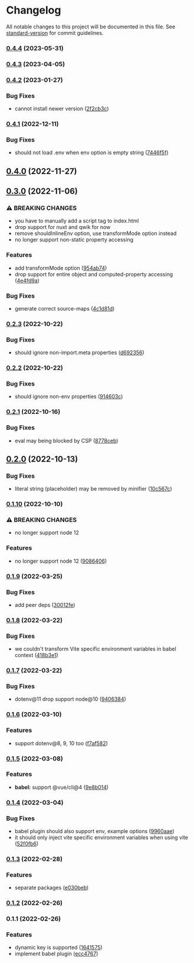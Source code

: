 # Changelog

All notable changes to this project will be documented in this file. See [standard-version](https://github.com/conventional-changelog/standard-version) for commit guidelines.

### [0.4.4](https://github.com/iendeavor/import-meta-env/compare/babel0.4.3...babel0.4.4) (2023-05-31)

### [0.4.3](https://github.com/iendeavor/import-meta-env/compare/babel0.4.2...babel0.4.3) (2023-04-05)

### [0.4.2](https://github.com/iendeavor/import-meta-env/compare/babel0.4.1...babel0.4.2) (2023-01-27)


### Bug Fixes

* cannot install newer version ([2f2cb3c](https://github.com/iendeavor/import-meta-env/commit/2f2cb3cb9f450b322d31bfeec4fa2b44826ba693))

### [0.4.1](https://github.com/iendeavor/import-meta-env/compare/babel0.4.0...babel0.4.1) (2022-12-11)


### Bug Fixes

* should not load .env when env option is empty string ([7446f5f](https://github.com/iendeavor/import-meta-env/commit/7446f5f9adfc68e9c88191dfd9b0b7ab6f37fd4c))

## [0.4.0](https://github.com/iendeavor/import-meta-env/compare/babel0.3.0...babel0.4.0) (2022-11-27)

## [0.3.0](https://github.com/iendeavor/import-meta-env/compare/babel0.2.3...babel0.3.0) (2022-11-06)


### ⚠ BREAKING CHANGES

* you have to manually add a script tag to index.html
* drop support for nuxt and qwik for now
* remove shouldInlineEnv option, use transformMode option instead
* no longer support non-static property accessing

### Features

* add transformMode option ([954ab74](https://github.com/iendeavor/import-meta-env/commit/954ab746a04d0ff505be7d4daef8c7986c824b09))
* drop support for entire object and computed-property accessing ([4e4fd9a](https://github.com/iendeavor/import-meta-env/commit/4e4fd9aa54710eafbb79e79aa340ea53e0e864a7))


### Bug Fixes

* generate correct source-maps ([4c1d81d](https://github.com/iendeavor/import-meta-env/commit/4c1d81dc929f104546671fb91e55c26f2fd4061a))

### [0.2.3](https://github.com/iendeavor/import-meta-env/compare/babel0.2.2...babel0.2.3) (2022-10-22)


### Bug Fixes

* should ignore non-import.meta properties ([d692356](https://github.com/iendeavor/import-meta-env/commit/d6923562ab6442f6a20fa47eb9b2e4868acd1251))

### [0.2.2](https://github.com/iendeavor/import-meta-env/compare/babel0.2.1...babel0.2.2) (2022-10-22)


### Bug Fixes

* should ignore non-env properties ([914603c](https://github.com/iendeavor/import-meta-env/commit/914603cbb1480b7614964b02e477725c7878b88b))

### [0.2.1](https://github.com/iendeavor/import-meta-env/compare/babel0.2.0...babel0.2.1) (2022-10-16)


### Bug Fixes

* eval may being blocked by CSP ([8778ceb](https://github.com/iendeavor/import-meta-env/commit/8778ceb356c9696177a295c4347d3c5fc6f7f723))

## [0.2.0](https://github.com/iendeavor/import-meta-env/compare/babel0.1.10...babel0.2.0) (2022-10-13)


### Bug Fixes

* literal string (placeholder) may be removed by minifier ([10c567c](https://github.com/iendeavor/import-meta-env/commit/10c567c288dfee2da866910cf895fb1c00fa338d))

### [0.1.10](https://github.com/iendeavor/import-meta-env/compare/babel0.1.9...babel0.1.10) (2022-10-10)


### ⚠ BREAKING CHANGES

* no longer support node 12

### Features

* no longer support node 12 ([9086406](https://github.com/iendeavor/import-meta-env/commit/908640683e0dff593816c75903da51f971943863))

### [0.1.9](https://github.com/iendeavor/import-meta-env/compare/babel0.1.8...babel0.1.9) (2022-03-25)


### Bug Fixes

* add peer deps ([30012fe](https://github.com/iendeavor/import-meta-env/commit/30012fe3db552c1a246423e04485c4be04e618b9))

### [0.1.8](https://github.com/iendeavor/import-meta-env/compare/babel0.1.7...babel0.1.8) (2022-03-22)


### Bug Fixes

* we couldn't transform Vite specific environment variables in babel context ([418b3e1](https://github.com/iendeavor/import-meta-env/commit/418b3e13567fb1deb74d78f1aa4ed74c53a86fb9))

### [0.1.7](https://github.com/iendeavor/import-meta-env/compare/babel0.1.6...babel0.1.7) (2022-03-22)


### Bug Fixes

* dotenv@11 drop support node@10 ([9406384](https://github.com/iendeavor/import-meta-env/commit/940638468ce164a214a74dbd11035c1cf4898759))

### [0.1.6](https://github.com/iendeavor/import-meta-env/compare/babel0.1.5...babel0.1.6) (2022-03-10)


### Features

* support dotenv@8, 9, 10 too ([f7af582](https://github.com/iendeavor/import-meta-env/commit/f7af5828a716c3348a8373e50b0e20c9c42c86c3))

### [0.1.5](https://github.com/iendeavor/import-meta-env/compare/babel0.1.4...babel0.1.5) (2022-03-08)


### Features

* **babel:** support @vue/cli@4 ([9e8b014](https://github.com/iendeavor/import-meta-env/commit/9e8b0147fc3ffe2fa25e38d239ee748b576636cc))

### [0.1.4](https://github.com/iendeavor/import-meta-env/compare/babel0.1.3...babel0.1.4) (2022-03-04)


### Bug Fixes

* babel plugin should also support env, example options ([9960aae](https://github.com/iendeavor/import-meta-env/commit/9960aae34edf5d0d02e56fb286f790b0289a9cbb))
* it should only inject vite specific environment variables when using vite ([52f0fb6](https://github.com/iendeavor/import-meta-env/commit/52f0fb6800c751afcedd7e9270ad1aa9bac6b9e1))

### [0.1.3](https://github.com/iendeavor/import-meta-env/compare/babel0.1.2...babel0.1.3) (2022-02-28)


### Features

* separate packages ([e030beb](https://github.com/iendeavor/import-meta-env/commit/e030beba3217f6d85f82f9a4ad724516fbcb1160))

### [0.1.2](https://github.com/iendeavor/import-meta-env/compare/babel0.1.1...babel0.1.2) (2022-02-26)

### 0.1.1 (2022-02-26)


### Features

* dynamic key is supported ([1641575](https://github.com/iendeavor/import-meta-env/commit/164157536418cbe737048a5166e7f91baffbbcc4))
* implement babel plugin ([ecc4767](https://github.com/iendeavor/import-meta-env/commit/ecc47677b9a8772b01e687ebc91deeae1eaa3a77))
